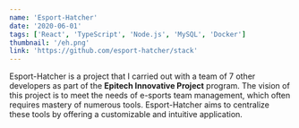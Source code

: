 ```yaml
---
name: 'Esport-Hatcher'
date: '2020-06-01'
tags: ['React', 'TypeScript', 'Node.js', 'MySQL', 'Docker']
thumbnail: '/eh.png'
link: 'https://github.com/esport-hatcher/stack'
---
```


Esport-Hatcher is a project that I carried out with a team of 7 other developers as part of the **Epitech Innovative Project** program. The vision of this project is to meet the needs of e-sports team management, which often requires mastery of numerous tools. Esport-Hatcher aims to centralize these tools by offering a customizable and intuitive application.

